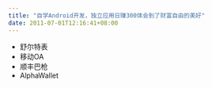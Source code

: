 ```yaml
---
title: "自学Android开发，独立应用日赚300体会到了财富自由的美好"
date: 2011-07-01T12:16:41+08:00
---
```


* 舒尔特表
* 移动OA
* 顺丰巴枪
* AlphaWallet
